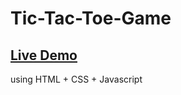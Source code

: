 # Tic-Tac-Toe-Game

## [Live Demo](https://zeinabhamdy.github.io/Tic-Tac-Toe-Game/)
using HTML + CSS + Javascript

